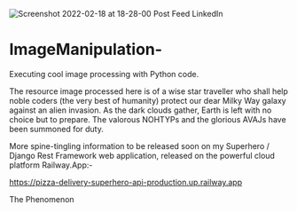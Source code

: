 ![Screenshot 2022-02-18 at 18-28-00 Post Feed LinkedIn](https://user-images.githubusercontent.com/96743401/161512275-e9e9b2a6-efd3-4a9c-ad3e-9bb08fe47306.png)
# ImageManipulation-
Executing cool image processing with Python code.

The resource image processed here is of a wise star traveller who shall help noble coders (the very best of humanity) protect our dear Milky Way galaxy
against an alien invasion. 
As the dark clouds gather, Earth is left with no choice but to prepare.
The valorous NOHTYPs and the glorious AVAJs have been summoned for duty. 

More spine-tingling information to be released soon on my Superhero / Django Rest Framework web application, released on the powerful cloud platform Railway.App:-

https://pizza-delivery-superhero-api-production.up.railway.app

The Phenomenon 
